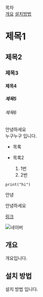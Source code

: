 <!--
**newbalence/newbalence** is a ✨ _special_ ✨ repository because its `README.md` (this file) appears on your GitHub profile.

Here are some ideas to get you started:

- 🔭 I’m currently working on ...
- 🌱 I’m currently learning ...
- 👯 I’m looking to collaborate on ...
- 🤔 I’m looking for help with ...
- 💬 Ask me about ...
- 📫 How to reach me: ...
- 😄 Pronouns: ...
- ⚡ Fun fact: ...
-->

목차<br>
[개요](#개요)
[설치방법](#설치-방법)



# 제목1
## 제목2
### 제목3
#### 제목4
##### 제목5
###### 제목6

안녕하세요  
누구누구 입니다.

- 목록
- 목록2

  1. 1번
  2. 2번
 
```
print("hi")
```

<p>안녕</p>
<div>안녕하세요</div>

[링크](https://naver.com)

![네이버](https://naver.com)

## 개요
개요입니다.

## 설치 방법
설치 방법 입니다.
